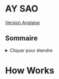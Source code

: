 # AY SAO

[Version Anglaise](README.us.md)

## Sommaire
<details>
    <summary>Cliquer pour étendre</summary>

- [Documentation](README/DOCUMENTATION.fr.md)
- [Comment ça marche](#how-works)
- [Gameplay](#gameplay)
</details>

# How Works

